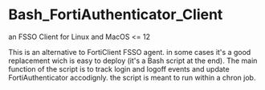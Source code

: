 # Bash_FortiAuthenticator_Client
an FSSO Client for Linux and MacOS &lt;= 12


This is an alternative to FortiClient FSSO agent. in some cases it's a good replacement wich is easy to deploy (it's a Bash script at the end).
The main function of the script is to track login and logoff events and update FortiAuthenticator accodignly.
the script is meant to run within a chron job.
